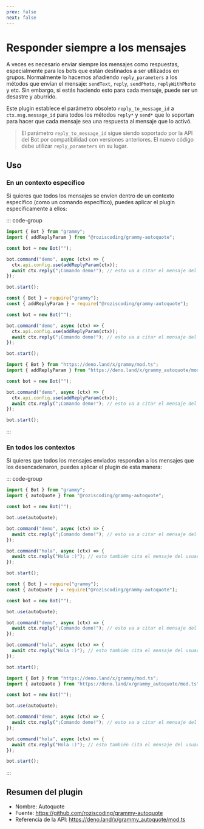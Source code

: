 ```yaml
---
prev: false
next: false
---
```


# Responder siempre a los mensajes

A veces es necesario enviar siempre los mensajes como respuestas, especialmente para los bots que están destinados a ser utilizados en grupos.
Normalmente lo hacemos añadiendo `reply_parameters` a los métodos que envían el mensaje: `sendText`, `reply`, `sendPhoto`, `replyWithPhoto` y etc.
Sin embargo, si estás haciendo esto para cada mensaje, puede ser un desastre y aburrido.

Este plugin establece el parámetro obsoleto `reply_to_message_id` a `ctx.msg.message_id` para todos los métodos `reply*` y `send*` que lo soportan para hacer que cada mensaje sea una respuesta al mensaje que lo activó.

> El parámetro `reply_to_message_id` sigue siendo soportado por la API del Bot por compatibilidad con versiones anteriores.
> El nuevo código debe utilizar `reply_parameters` en su lugar.

## Uso

### En un contexto específico

Si quieres que todos los mensajes se envíen dentro de un contexto específico (como un comando específico), puedes aplicar el plugin específicamente a ellos:

::: code-group

```ts [TypeScript]
import { Bot } from "grammy";
import { addReplyParam } from "@roziscoding/grammy-autoquote";

const bot = new Bot("");

bot.command("demo", async (ctx) => {
  ctx.api.config.use(addReplyParam(ctx));
  await ctx.reply("¡Comando demo!"); // esto va a citar el mensaje del usuario
});

bot.start();
```

```js [JavaScript]
const { Bot } = require("grammy");
const { addReplyParam } = require("@roziscoding/grammy-autoquote");

const bot = new Bot("");

bot.command("demo", async (ctx) => {
  ctx.api.config.use(addReplyParam(ctx));
  await ctx.reply("¡Comando demo!"); // esto va a citar el mensaje del usuario
});

bot.start();
```

```ts [Deno]
import { Bot } from "https://deno.land/x/grammy/mod.ts";
import { addReplyParam } from "https://deno.land/x/grammy_autoquote/mod.ts";

const bot = new Bot("");

bot.command("demo", async (ctx) => {
  ctx.api.config.use(addReplyParam(ctx));
  await ctx.reply("¡Comando demo!"); // esto va a citar el mensaje del usuario
});

bot.start();
```

:::

### En todos los contextos

Si quieres que todos los mensajes enviados respondan a los mensajes que los desencadenaron, puedes aplicar el plugin de esta manera:

::: code-group

```ts [TypeScript]
import { Bot } from "grammy";
import { autoQuote } from "@roziscoding/grammy-autoquote";

const bot = new Bot("");

bot.use(autoQuote);

bot.command("demo", async (ctx) => {
  await ctx.reply("¡Comando demo!"); // esto va a citar el mensaje del usuario
});

bot.command("hola", async (ctx) => {
  await ctx.reply("Hola :)"); // esto también cita el mensaje del usuario
});

bot.start();
```

```js [JavaScript]
const { Bot } = require("grammy");
const { autoQuote } = require("@roziscoding/grammy-autoquote");

const bot = new Bot("");

bot.use(autoQuote);

bot.command("demo", async (ctx) => {
  await ctx.reply("¡Comando demo!"); // esto va a citar el mensaje del usuario
});

bot.command("hola", async (ctx) => {
  await ctx.reply("Hola :)"); // esto también cita el mensaje del usuario
});

bot.start();
```

```ts [Deno]
import { Bot } from "https://deno.land/x/grammy/mod.ts";
import { autoQuote } from "https://deno.land/x/grammy_autoquote/mod.ts";

const bot = new Bot("");

bot.use(autoQuote);

bot.command("demo", async (ctx) => {
  await ctx.reply("¡Comando demo!"); // esto va a citar el mensaje del usuario
});

bot.command("hola", async (ctx) => {
  await ctx.reply("Hola :)"); // esto también cita el mensaje del usuario
});

bot.start();
```

:::

## Resumen del plugin

- Nombre: Autoquote
- Fuente: <https://github.com/roziscoding/grammy-autoquote>
- Referencia de la API: <https://deno.land/x/grammy_autoquote/mod.ts>
